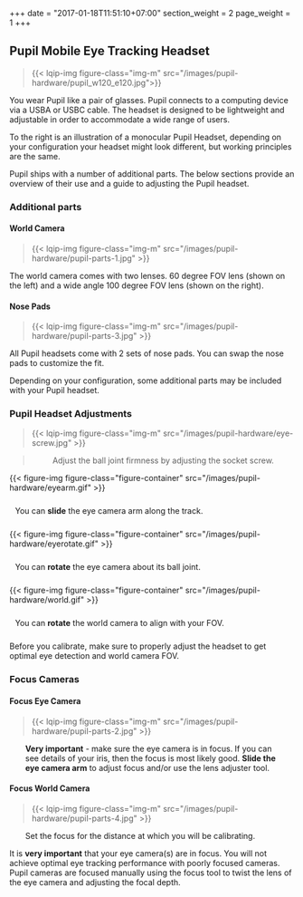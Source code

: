 +++
date = "2017-01-18T11:51:10+07:00"
section_weight = 2
page_weight = 1
+++

## Pupil Mobile Eye Tracking Headset

> {{< lqip-img figure-class="img-m" src="/images/pupil-hardware/pupil_w120_e120.jpg">}}

You wear Pupil like a pair of glasses. Pupil connects to a computing device via a USBA or USBC cable. The headset is designed to be lightweight and adjustable in order to accommodate a wide range of users. 

To the right is an illustration of a monocular Pupil Headset, depending on your configuration your headset might look different, but working principles are the same.

Pupil ships with a number of additional parts. The below sections provide an overview of their use and a guide to adjusting the Pupil headset. 

### Additional parts

#### World Camera
> {{< lqip-img figure-class="img-m" src="/images/pupil-hardware/pupil-parts-1.jpg" >}}

The world camera comes with two lenses. 60 degree FOV lens (shown on the left) and a wide angle 100 degree FOV lens (shown on the right).

#### Nose Pads
> {{< lqip-img figure-class="img-m" src="/images/pupil-hardware/pupil-parts-3.jpg" >}}

All Pupil headsets come with 2 sets of nose pads. You can swap the nose pads to customize the fit.

<!-- <div class="content-container">
  <div class="Grid Grid--1of2 u-textCenter">
    <div class="Grid-cell">
      {{< lqip-img src="/images/pupil-hardware/pupil-parts-1.jpg" >}}
      <p style="padding: 10px;">The world camera comes with two lenses. 60 degree FOV lens (shown on the left) and a wide angle 100 degree FOV lens (shown on the right).</p>
    </div>
    <div class="Grid-cell">
      {{< lqip-img src="/images/pupil-hardware/pupil-parts-3.jpg" >}}
      <p style="padding: 10px;">All Pupil headsets come with 2 sets of nose pads. You can swap the nose pads to customize the fit.</p>
    </div>
  </div>
</div> -->

<aside class="notice">
Depending on your configuration, some additional parts may be included with your Pupil headset.
</aside>

### Pupil Headset Adjustments

> {{< lqip-img figure-class="img-m" src="/images/pupil-hardware/eye-screw.jpg" >}}

> <p style="text-align: center;">Adjust the ball joint firmness by adjusting the socket screw.</p>

<div class="content-container" style="clear:none;">
  <div class="Grid Grid--1of3 u-textCenter">
    <div class="Grid-cell">
      {{< figure-img figure-class="figure-container" src="/images/pupil-hardware/eyearm.gif" >}}
      <p style="padding: 10px;">You can <b>slide</b> the eye camera arm along the track.</p>
    </div>
    <div class="Grid-cell">
     {{< figure-img figure-class="figure-container" src="/images/pupil-hardware/eyerotate.gif" >}}
      <p style="padding: 10px;">You can <b>rotate</b> the eye camera about its ball joint.</p>
    </div>
    <div class="Grid-cell">
      {{< figure-img figure-class="figure-container" src="/images/pupil-hardware/world.gif" >}}
      <p style="padding: 10px;">You can <b>rotate</b> the world camera to align with your FOV.</p>
    </div>
  </div>
</div>

<aside class="notice">
  Before you calibrate, make sure to properly adjust the headset to get optimal eye detection and world camera FOV.
</aside>

### Focus Cameras

#### Focus Eye Camera
> {{< lqip-img figure-class="img-m" src="/images/pupil-hardware/pupil-parts-2.jpg" >}}

<p style="padding: 0 28px;"><b>Very important</b> - make sure the eye camera is in focus. If you can see details of your iris, then the focus is most likely good. <b>Slide the eye camera arm</b> to adjust focus and/or use the lens adjuster tool.</p>

#### Focus World Camera
> {{< lqip-img figure-class="img-m" src="/images/pupil-hardware/pupil-parts-4.jpg" >}}


<p style="padding: 0 28px;">Set the focus for the distance at which you will be calibrating.</p>




<!-- <div class="content-container">
  <div class="Grid Grid--1of2 u-textCenter">
    <div class="Grid-cell">
      <p align='center'><strong>Focus Eye Camera</strong></p>
      {{< lqip-img src="/images/pupil-hardware/pupil-parts-2.jpg" data-src="/images/pupil-hardware/pupil-parts-2.jpg" >}}

      <p style="padding: 10px;"><b>Very important</b> - make sure the eye camera is in focus. If you can see details of your iris, then the focus is most likely good. <b>Slide the eye camera arm</b> to adjust focus and/or use the lens adjuster tool.</p>
    </div>
    <div class="Grid-cell">
      <p align='center'><strong>Focus World Camera</strong></p>
      {{< lqip-img src="/images/pupil-hardware/pupil-parts-4.jpg" data-src="/images/pupil-hardware/pupil-parts-4.jpg" >}}
      <p style="padding: 10px;">Set the focus for the distance at which you will be calibrating.</p>
    </div>
  </div>
</div> -->

<aside class="notice">
  It is <strong>very important</strong> that your eye camera(s) are in focus. You will not achieve optimal eye tracking performance with poorly focused cameras. Pupil cameras are focused manually using the focus tool to twist the lens of the eye camera and adjusting the focal depth.
</aside>


